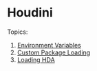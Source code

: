# Houdini 

Topics:

1. [Environment Variables](./hou_01_environment_vars.md)
2. [Custom Package Loading](./hou_02_package_loading.md)
3. [Loading HDA](./hou_03_hda_loading.md)